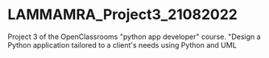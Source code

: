 # LAMMAMRA_Project3_21082022
Project 3 of the OpenClassrooms "python app developer" course. "Design a Python application tailored to a client's needs using Python and UML
